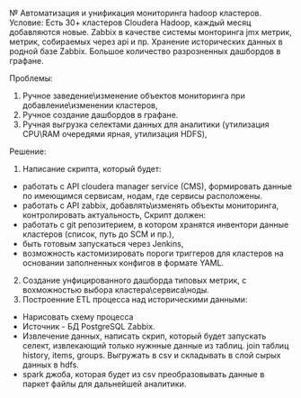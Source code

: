 № Автоматизация и унификация мониторинга hadoop кластеров. 
Условие:
Есть 30+ кластеров Cloudera Hadoop, каждый месяц добавляются новые.
Zabbix в качестве системы монторинга jmx метрик, метрик, собираемых через api и пр.
Хранение исторических данных в родной базе Zabbix.
Большое количество разрозненных дашбордов в графане.

Проблемы:
1. Ручное заведение\изменение объектов мониторинга при добавление\изменении кластеров,
2. Ручное создание дашбордов в графане.
3. Ручная выгрузка селектами данных для аналитики (утилизация CPU\RAM очередями ярная, утилизация HDFS),

Решение:
1. Написание скрипта, который будет:
- работать с API cloudera manager service (CMS), формировать данные по имеющимся сервисам, нодам, где сервисы расположены.
- работать с API zabbix, добавлять\изменять объекты мониторинга, контролировать актуальность,
Скрипт должен:
- работать с git репозитерием, в котором хранятся инвентори данные кластеров (список, путь до SCM и пр.),
- быть готовым запускаться через Jenkins,
- возможность кастомизировать пороги триггеров для кластеров на основании заполненных конфигов в формате YAML.
2. Создание унфицированного дашборда типовых метрик, с вохможностью выбора кластера\сервиса\ноды.
3. Построенние ETL процесса над историческими данными:
- Нарисовать схему процесса 
- Источник - БД PostgreSQL Zabbix.
- Извлечение данных, написать скрип, который будет запускать селект, извлекающий только нужнные данные из таблиц. join таблиц history, items, groups. Выгружать в csv и складывать в слой сырых данных в hdfs.
- spark джоба, которая будет из csv преобразовывать данные в паркет файлы для дальнейшей аналитики.
